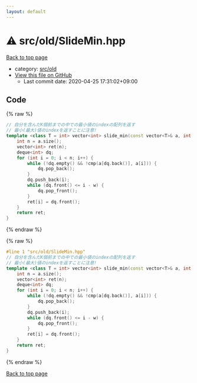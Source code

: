 ```yaml
---
layout: default
---
```


<!-- mathjax config similar to math.stackexchange -->
<script type="text/javascript" async
  src="https://cdnjs.cloudflare.com/ajax/libs/mathjax/2.7.5/MathJax.js?config=TeX-MML-AM_CHTML">
</script>
<script type="text/x-mathjax-config">
  MathJax.Hub.Config({
    TeX: { equationNumbers: { autoNumber: "AMS" }},
    tex2jax: {
      inlineMath: [ ['$','$'] ],
      processEscapes: true
    },
    "HTML-CSS": { matchFontHeight: false },
    displayAlign: "left",
    displayIndent: "2em"
  });
</script>

<script type="text/javascript" src="https://cdnjs.cloudflare.com/ajax/libs/jquery/3.4.1/jquery.min.js"></script>
<script src="https://cdn.jsdelivr.net/npm/jquery-balloon-js@1.1.2/jquery.balloon.min.js" integrity="sha256-ZEYs9VrgAeNuPvs15E39OsyOJaIkXEEt10fzxJ20+2I=" crossorigin="anonymous"></script>
<script type="text/javascript" src="../../../assets/js/copy-button.js"></script>
<link rel="stylesheet" href="../../../assets/css/copy-button.css" />


# :warning: src/old/SlideMin.hpp

<a href="../../../index.html">Back to top page</a>

* category: <a href="../../../index.html#ed8431f95262b19a48e972d3753d06d7">src/old</a>
* <a href="{{ site.github.repository_url }}/blob/master/src/old/SlideMin.hpp">View this file on GitHub</a>
    - Last commit date: 2020-04-25 17:31:02+09:00




## Code

<a id="unbundled"></a>
{% raw %}
```cpp
// 自分を含んだK個前までの中での最小値のindexの配列を返す
// 最小(最大)値のindexを返すことに注意!
template <class T = int> vector<int> slide_min(const vector<T>& a, int w, function<bool(T, T)> cmp = less<T>()) {
    int n = a.size();
    vector<int> ret(n);
    deque<int> dq;
    for (int i = 0; i < n; i++) {
        while (!dq.empty() && !cmp(a[dq.back()], a[i])) {
            dq.pop_back();
        }
        dq.push_back(i);
        while (dq.front() <= i - w) {
            dq.pop_front();
        }
        ret[i] = dq.front();
    }
    return ret;
}

```
{% endraw %}

<a id="bundled"></a>
{% raw %}
```cpp
#line 1 "src/old/SlideMin.hpp"
// 自分を含んだK個前までの中での最小値のindexの配列を返す
// 最小(最大)値のindexを返すことに注意!
template <class T = int> vector<int> slide_min(const vector<T>& a, int w, function<bool(T, T)> cmp = less<T>()) {
    int n = a.size();
    vector<int> ret(n);
    deque<int> dq;
    for (int i = 0; i < n; i++) {
        while (!dq.empty() && !cmp(a[dq.back()], a[i])) {
            dq.pop_back();
        }
        dq.push_back(i);
        while (dq.front() <= i - w) {
            dq.pop_front();
        }
        ret[i] = dq.front();
    }
    return ret;
}

```
{% endraw %}

<a href="../../../index.html">Back to top page</a>

